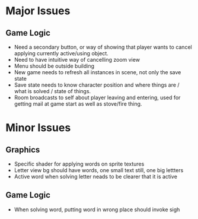Major Issues
============

Game Logic
----------

* Need a secondary button, or way of showing that player wants to cancel applying currently active/using object.
* Need to have intuitive way of cancelling zoom view
* Menu should be outside building
* New game needs to refresh all instances in scene, not only the save state
* Save state needs to know character position and where things are / what is solved / state of things.
* Room broadcasts to self about player leaving and entering, used for getting mail at game start as well as stove/fire thing.

Minor Issues
============

Graphics
--------

* Specific shader for applying words on sprite textures
* Letter view bg should have words, one small text still, one big lettters
* Active word when solving letter neads to be clearer that it is active

Game Logic
----------

* When solving word, putting word in wrong place should invoke sigh
